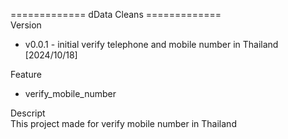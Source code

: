 ============= dData Cleans ============= \
Version
- v0.0.1 - initial verify telephone and mobile number in Thailand [2024/10/18]

Feature
- verify_mobile_number

Descript\
 This project made for verify mobile number in Thailand
